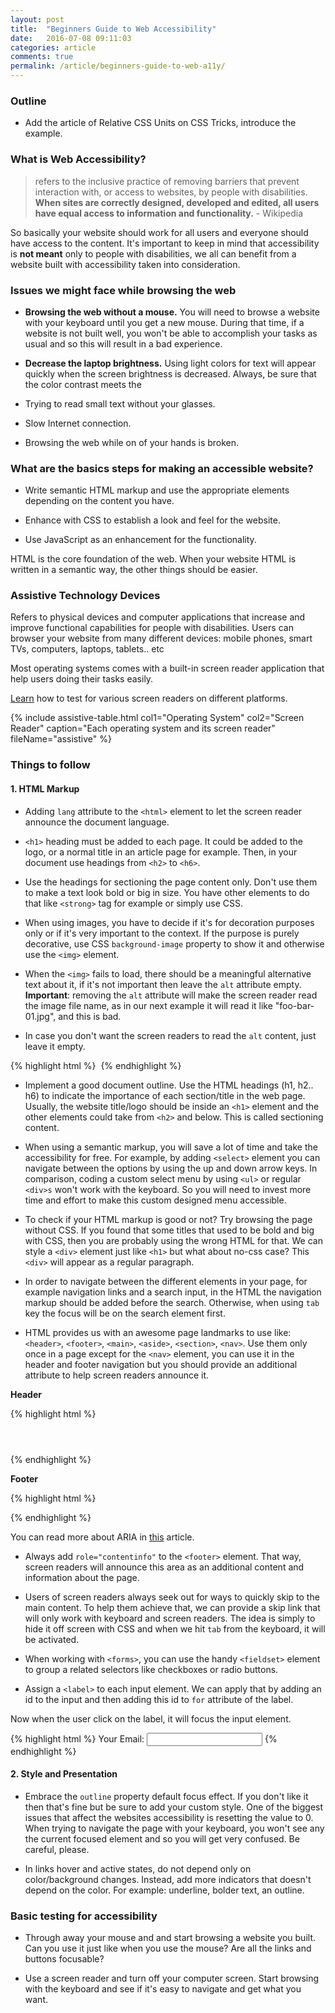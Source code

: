 ```yaml
---
layout: post
title:  "Beginners Guide to Web Accessibility"
date:   2016-07-08 09:11:03
categories: article
comments: true
permalink: /article/beginners-guide-to-web-a11y/
---
```


### Outline

- Add the article of Relative CSS Units on CSS Tricks, introduce the example.


### What is Web Accessibility? 

> refers to the inclusive practice of removing barriers that prevent interaction with, or access to websites, by people with disabilities. **When sites are correctly designed, developed and edited, all users have equal access to information and functionality.** - Wikipedia
 
So basically your website should work for all users and everyone should have access to the content. It's important to keep in mind that accessibility is **not meant** only to people with disabilities, we all can benefit from a website built with accessibility taken into consideration. 

### Issues we might face while browsing the web

- **Browsing the web without a mouse.** You will need to browse a website with your keyboard until you get a new mouse. During that time, if a website is not built well, you won't be able to accomplish your tasks as usual and so this will result in a bad experience.

- **Decrease the laptop brightness.** Using light colors for text will appear quickly when the screen brightness is decreased. Always, be sure that the color contrast meets the 

- Trying to read small text without your glasses.

- Slow Internet connection.

- Browsing the web while on of your hands is broken.

### What are the basics steps for making an accessible website?

- Write semantic HTML markup and use the appropriate elements depending on the content you have.

- Enhance with CSS to establish a look and feel for the website. 

- Use JavaScript as an enhancement for the functionality. 

HTML is the core foundation of the web. When your website HTML is written in a semantic way, the other things should be easier. 

### Assistive Technology Devices

Refers to physical devices and computer applications that increase and improve functional capabilities for people with disabilities. Users can browser your website from many different devices: mobile phones, smart TVs, computers, laptops, tablets.. etc

Most operating systems comes with a built-in screen reader application that help users doing their tasks easily. 

[Learn](https://www.paciellogroup.com/blog/2015/01/basic-screen-reader-commands-for-accessibility-testing/) how to test for various screen readers on different platforms.

{% include assistive-table.html 
   col1="Operating System" 
   col2="Screen Reader" 
   caption="Each operating system and its screen reader"
   fileName="assistive"
%}

### Things to follow

#### 1. HTML Markup

- Adding `lang` attribute to the `<html>` element to let the screen reader announce the document language.

- `<h1>` heading must be added to each page. It could be added to the logo, or a normal title in an article page for example. Then, in your document use headings from `<h2>` to `<h6>`.

- Use the headings for sectioning the page content only. Don't use them to make a text look bold or big in size. You have other elements to do that like `<strong>` tag for example or simply use CSS.

- When using images, you have to decide if it's for decoration purposes only or if it's very important to the context. If the purpose is purely decorative, use CSS `background-image` property to show it and otherwise use the `<img>` element.

- When the `<img>` fails to load, there should be a meaningful alternative text about it, if it's not important then leave the `alt` attribute empty. **Important**: removing the `alt` attribute will make the screen reader read the image file name, as in our next example it will read it like "foo-bar-01.jpg", and this is bad. 

- In case you don't want the screen readers to read the `alt` content, just leave it empty.

{% highlight html %}
<img src="foo-bar-01.jpg" alt="">
{% endhighlight %}

- Implement a good document outline. Use the HTML headings (h1, h2.. h6) to indicate the importance of each section/title in the web page. Usually, the website title/logo should be inside an `<h1>` element and the other elements could take from `<h2>` and below. This is called sectioning content.

- When using a semantic markup, you will save a lot of time and take the accessibility for free. For example, by adding `<select>` element you can navigate between the options by using the up and down arrow keys. In comparison, coding a custom select menu by using `<ul>` or regular `<div>s` won't work with the keyboard. So you will need to invest more time and effort to make this custom designed menu accessible.

- To check if your HTML markup is good or not? Try browsing the page without CSS. If you found that some titles that used to be bold and big with CSS, then you are probably using the wrong HTML for that. We can style a `<div>` element just like `<h1>` but what about no-css case? This `<div>` will appear as a regular paragraph.

- In order to navigate between the different elements in your page, for example navigation links and a search input, in the HTML the navigation markup should be added before the search. Otherwise, when using `tab` key the focus will be on the search element first.

- HTML provides us with an awesome page landmarks to use like: `<header>`, `<footer>`, `<main>`, `<aside>`, `<section>`, `<nav>`. Use them only once in a page except for the `<nav>` element, you can use it in the header and footer navigation but you should provide an additional attribute to help screen readers announce it. 

**Header**

{% highlight html %}
<header>
    <nav aria-label="Main Navigation">
        <!-- nav markup here -->
    </nav>
</header>
{% endhighlight %}

**Footer**

{% highlight html %}
<footer>
    <nav aria-label="Footer Navigation">
        <!-- nav markup here -->
    </nav>
</footer>
{% endhighlight %}

You can read more about ARIA in [this](/article/intro-wai-aria/) article. 

- Always add `role="contentinfo"` to the `<footer>` element. That way, screen readers will announce this area as an additional content and information about the page.

- Users of screen readers always seek out for ways to quickly skip to the main content. To help them achieve that, we can provide a skip link that will only work with keyboard and screen readers. The idea is simply to hide it off screen with CSS and when we hit `tab` from the keyboard, it will be activated.

- When working with `<forms>`, you can use the handy `<fieldset>` element to group a related selectors like checkboxes or radio buttons.

- Assign a `<label>` to each input element. We can apply that by adding an id to the input and then adding this id to `for` attribute of the label.

Now when the user click on the label, it will focus the input element. 

{% highlight html %}
<label for="email">Your Email:</label>
<input type="email" id="email">
{% endhighlight %}


#### 2. Style and Presentation

- Embrace the `outline` property default focus effect. If you don't like it then that's fine but be sure to add your custom style. One of the biggest issues that affect the websites accessibility is resetting the value to 0. When trying to navigate the page with your keyboard, you won't see any the current focused element and so you will get very confused. Be careful, please.

- In links hover and active states, do not depend only on color/background changes. Instead, add more indicators that doesn't depend on the color. For example: underline, bolder text, an outline.

### Basic testing for accessibility

- Through away your mouse and and start browsing a website you built. Can you use it just like when you use the mouse? Are all the links and buttons focusable? 

- Use a screen reader and turn off your computer screen. Start browsing with the keyboard and see if it's easy to navigate and get what you want.



